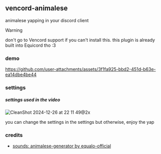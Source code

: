## vencord-animalese
animalese yapping in your discord client

> [!WARNING]
> don't go to Vencord support if you can't install this. 
> this plugin is already built into Equicord tho :3

### demo

https://github.com/user-attachments/assets/3f1fa925-bbd2-451d-b63e-ea14dbe4be44

### settings

##### settings used in the video
![CleanShot 2024-12-26 at 22 11 49@2x](https://github.com/user-attachments/assets/35895fcc-d703-42cb-b0ef-bdef39ab15be)


you can change the settings in the settings but otherwise, enjoy the yap

### credits

- [sounds: animalese-generator by equalo-official](https://github.com/equalo-official/animalese-generator/tree/master)
